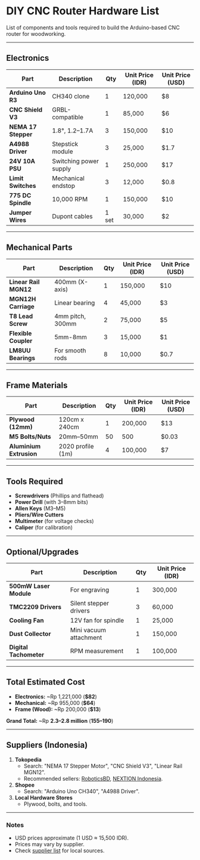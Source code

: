 # DIY CNC Router Hardware List  
List of components and tools required to build the Arduino-based CNC router for woodworking.  

---

## **Electronics**  
| Part | Description | Qty | Unit Price (IDR) | Unit Price (USD) |  
|------|-------------|-----|------------------|------------------|  
| **Arduino Uno R3** | CH340 clone | 1 | 120,000 | $8 |  
| **CNC Shield V3** | GRBL-compatible | 1 | 85,000 | $6 |  
| **NEMA 17 Stepper** | 1.8°, 1.2–1.7A | 3 | 150,000 | $10 |  
| **A4988 Driver** | Stepstick module | 3 | 25,000 | $1.7 |  
| **24V 10A PSU** | Switching power supply | 1 | 250,000 | $17 |  
| **Limit Switches** | Mechanical endstop | 3 | 12,000 | $0.8 |  
| **775 DC Spindle** | 10,000 RPM | 1 | 150,000 | $10 |  
| **Jumper Wires** | Dupont cables | 1 set | 30,000 | $2 |  

---

## **Mechanical Parts**  
| Part | Description | Qty | Unit Price (IDR) | Unit Price (USD) |  
|------|-------------|-----|------------------|------------------|  
| **Linear Rail MGN12** | 400mm (X-axis) | 1 | 150,000 | $10 |  
| **MGN12H Carriage** | Linear bearing | 4 | 45,000 | $3 |  
| **T8 Lead Screw** | 4mm pitch, 300mm | 2 | 75,000 | $5 |  
| **Flexible Coupler** | 5mm-8mm | 3 | 15,000 | $1 |  
| **LM8UU Bearings** | For smooth rods | 8 | 10,000 | $0.7 |  

---

## **Frame Materials**  
| Part | Description | Qty | Unit Price (IDR) | Unit Price (USD) |  
|------|-------------|-----|------------------|------------------|  
| **Plywood (12mm)** | 120cm x 240cm | 1 | 200,000 | $13 |  
| **M5 Bolts/Nuts** | 20mm–50mm | 50 | 500 | $0.03 |  
| **Aluminium Extrusion** | 2020 profile (1m) | 4 | 100,000 | $7 |  


---

## **Tools Required**  
- **Screwdrivers** (Phillips and flathead)  
- **Power Drill** (with 3–8mm bits)  
- **Allen Keys** (M3–M5)  
- **Pliers/Wire Cutters**  
- **Multimeter** (for voltage checks)  
- **Caliper** (for calibration)  

---

## **Optional/Upgrades**  
| Part | Description | Qty | Unit Price (IDR) |  
|------|-------------|-----|------------------|  
| **500mW Laser Module** | For engraving | 1 | 300,000 |  
| **TMC2209 Drivers** | Silent stepper drivers | 3 | 60,000 |  
| **Cooling Fan** | 12V fan for spindle | 1 | 25,000 |  
| **Dust Collector** | Mini vacuum attachment | 1 | 150,000 |  
| **Digital Tachometer** | RPM measurement | 1 | 100,000 |  

---

## **Total Estimated Cost**  
- **Electronics:** ~Rp 1,221,000 (**$82**)  
- **Mechanical:** ~Rp 955,000 (**$64**)  
- **Frame (Wood):** ~Rp 200,000 (**$13**)  

**Grand Total:** ~Rp **2.3–2.8 million** (**$155–$190**)  

---

## **Suppliers (Indonesia)**  
1. **Tokopedia**  
   - Search: "NEMA 17 Stepper Motor", "CNC Shield V3", "Linear Rail MGN12".  
   - Recommended sellers: [RoboticsBD](https://www.tokopedia.com/roboticsbd), [NEXTION Indonesia](https://www.tokopedia.com/nextion).  
2. **Shopee**  
   - Search: "Arduino Uno CH340", "A4988 Driver".  
3. **Local Hardware Stores**  
   - Plywood, bolts, and tools.  

---


### **Notes**  
- USD prices approximate (1 USD ≈ 15,500 IDR).  
- Prices may vary by supplier.  
- Check [supplier list](#suppliers-indonesia) for local sources.  
